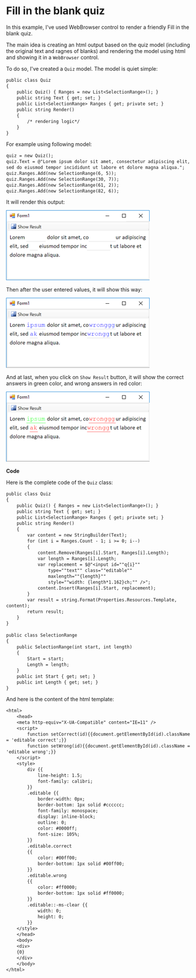 # Fill in the blank quiz

In this example, I've used WebBrowser control to render a friendly Fill in the blank quiz.


The main idea is creating an html output based on the quiz model (including the original text and ragnes of blanks) and rendering the model using html and showing it in a `WebBrowser` control.

To do so, I've created a `Quiz` model. The model is quiet simple:

	public class Quiz
	{
		public Quiz() { Ranges = new List<SelectionRange>(); }
		public string Text { get; set; }
		public List<SelectionRange> Ranges { get; private set; }
		public string Render()
		{
			/* rendering logic*/
		}
	}

For example using following model:

    quiz = new Quiz();
    quiz.Text = @"Lorem ipsum dolor sit amet, consectetur adipiscing elit, sed do eiusmod tempor incididunt ut labore et dolore magna aliqua.";
    quiz.Ranges.Add(new SelectionRange(6, 5));
    quiz.Ranges.Add(new SelectionRange(30, 7));
    quiz.Ranges.Add(new SelectionRange(61, 2));
    quiz.Ranges.Add(new SelectionRange(82, 6));

It will render this output:

![fill in the blank - initial](1.png)

Then after the user entered values, it will show this way:

![fill in the blank - having answers](2.png)

And at last, when you click on `Show Result` button, it will show the correct answers in green color, and wrong answers in red color:

![fill in the blank - showing results](3.png)

**Code**

Here is the complete code of the `Quiz` class:

    public class Quiz
    {
        public Quiz() { Ranges = new List<SelectionRange>(); }
        public string Text { get; set; }
        public List<SelectionRange> Ranges { get; private set; }
        public string Render()
        {
            var content = new StringBuilder(Text);
            for (int i = Ranges.Count - 1; i >= 0; i--)
            {
                content.Remove(Ranges[i].Start, Ranges[i].Length);
                var length = Ranges[i].Length;
                var replacement = $@"<input id=""q{i}"" 
                    type=""text"" class=""editable""
                    maxlength=""{length}"" 
                    style=""width: {length*1.162}ch;"" />";
                content.Insert(Ranges[i].Start, replacement);
            }
            var result = string.Format(Properties.Resources.Template, content);
            return result;
        }
    }

    public class SelectionRange
    {
        public SelectionRange(int start, int length)
        {
            Start = start;
            Length = length;
        }
        public int Start { get; set; }
        public int Length { get; set; }
    }


And here is the content of the html template:

	<html>
		<head>
		<meta http-equiv="X-UA-Compatible" content="IE=11" />
		<script>
			function setCorrect(id){{document.getElementById(id).className = 'editable correct';}}
			function setWrong(id){{document.getElementById(id).className = 'editable wrong';}}
		</script>
		<style>
			div {{
				line-height: 1.5;
				font-family: calibri;
			}}
			.editable {{
				border-width: 0px;
				border-bottom: 1px solid #cccccc;
				font-family: monospace;
				display: inline-block;
				outline: 0;
				color: #0000ff;
				font-size: 105%;
			}}
			.editable.correct
			{{    
				color: #00ff00;
				border-bottom: 1px solid #00ff00;
			}}
			.editable.wrong
			{{    
				color: #ff0000;
				border-bottom: 1px solid #ff0000;
			}}
			.editable::-ms-clear {{
				width: 0;
				height: 0;
			}}
		</style>
		</head>
		<body>
		<div>
		{0}
		</div>
		</body>
	</html>
